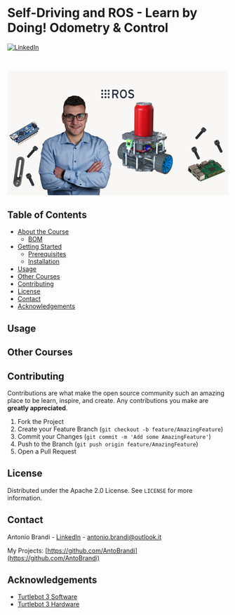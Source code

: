 # Self-Driving and ROS - Learn by Doing! Odometry & Control
[![LinkedIn][linkedin-shield]][linkedin-url]

<!-- PROJECT LOGO -->
<br />
<p align="center">
   <img src="images/cover.png" alt="Cover">
</p>


## Table of Contents

* [About the Course](#about-the-course)
  * [BOM](#bom)
* [Getting Started](#getting-started)
  * [Prerequisites](#prerequisites)
  * [Installation](#installation)
* [Usage](#usage)
* [Other Courses](#other-courses)
* [Contributing](#contributing)
* [License](#license)
* [Contact](#contact)
* [Acknowledgements](#acknowledgements)


<!-- USAGE -->
## Usage

<!-- OTHER COURSES -->
## Other Courses


<!-- CONTRIBUTING -->
## Contributing

Contributions are what make the open source community such an amazing place to be learn, inspire, and create. Any contributions you make are **greatly appreciated**.

1. Fork the Project
2. Create your Feature Branch (`git checkout -b feature/AmazingFeature`)
3. Commit your Changes (`git commit -m 'Add some AmazingFeature'`)
4. Push to the Branch (`git push origin feature/AmazingFeature`)
5. Open a Pull Request



<!-- LICENSE -->
## License

Distributed under the Apache 2.0 License. See `LICENSE` for more information.



<!-- CONTACT -->
## Contact

Antonio Brandi - [LinkedIn]([linkedin-url]) - antonio.brandi@outlook.it

My Projects: [https://github.com/AntoBrandi](https://github.com/AntoBrandi)



<!-- ACKNOWLEDGEMENTS -->
## Acknowledgements
* [Turtlebot 3 Software](https://github.com/ROBOTIS-GIT/turtlebot3)
* [Turtlebot 3 Hardware](https://cad.onshape.com/documents/2586c4659ef3e7078e91168b/w/14abf4cb615429a14a2732cc/e/9ae9841864e78c02c4966c5e)


<!-- MARKDOWN LINKS & IMAGES -->
[linkedin-shield]: https://img.shields.io/badge/-LinkedIn-black.svg?style=flat-square&logo=linkedin&colorB=555
[linkedin-url]: https://www.linkedin.com/in/antonio-brandi-512166bb/
